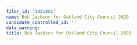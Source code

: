 ```yaml
---
filer_id: '1421001'
name: Bob Jackson for Oakland City Council 2020
candidate_controlled_id: ''
data_warning: 
title: Bob Jackson for Oakland City Council 2020
---
```

